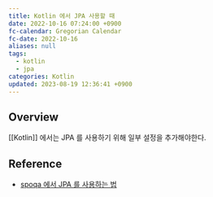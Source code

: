 ```yaml
---
title: Kotlin 에서 JPA 사용할 때
date: 2022-10-16 07:24:00 +0900
fc-calendar: Gregorian Calendar
fc-date: 2022-10-16
aliases: null
tags:
  - kotlin
  - jpa
categories: Kotlin
updated: 2023-08-19 12:36:41 +0900
---
```


## Overview

[[Kotlin]] 에서는 JPA 를 사용하기 위해 일부 설정을 추가해야한다.

## Reference

- [spoqa 에서 JPA 를 사용하는 법](https://spoqa.github.io/2022/08/16/kotlin-jpa-entity.html)